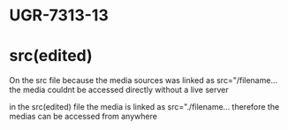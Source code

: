 # UGR-7313-13
# src(edited)

On the src file because the media sources was linked as src="/filename... the 
media couldnt be accessed directly without a live server 

in the src(edited) file the media is linked as src="./filename... therefore the 
medias can be accessed from anywhere
